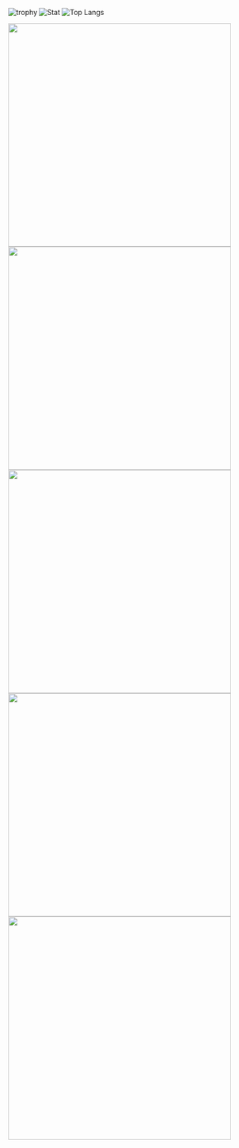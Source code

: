 ![trophy](https://github-profile-trophy.vercel.app/?username=sierra007117&theme=darkhub)
![Stat](https://github-readme-stats.vercel.app/api?username=sierra007117&count_private=true&show_icons=true&theme=dark&include_all_commits=yes&custom_title=Sierra117)
![Top Langs](https://github-readme-stats.vercel.app/api/top-langs/?username=sierra007117&langs_count=10&hide=html,CSS&theme=dark&layout=compact&custom_title=SCM&exclude_repo=Scandia,Elysium)
<p float="left">
  <a href="https://wakatime.com"><img src="https://wakatime.com/share/@Sierra117/ec0628cc-5df4-4d0b-84ed-35d50cb2b9a0.png" width="450"/></a>
  <a href="https://wakatime.com"><img src="https://wakatime.com/share/@Sierra117/55b65c31-a722-4b51-89c4-814815d51991.png" width="450"/></a>
  <a href="https://wakatime.com"><img src="https://wakatime.com/share/@Sierra117/e9139bd2-d726-4d00-8fc3-5f3e861629db.png" width="450"/></a>
  <a href="https://wakatime.com"><img src="https://wakatime.com/share/@Sierra117/5d727b58-312f-46f3-a880-e28faa57015b.png" width="450"/></a>
  <a href="https://wakatime.com"><img src="https://wakatime.com/share/@Sierra117/72a0c8e2-9a8e-4e5e-9382-2353d8289ffd.png" width="450"/></a>
</p>
